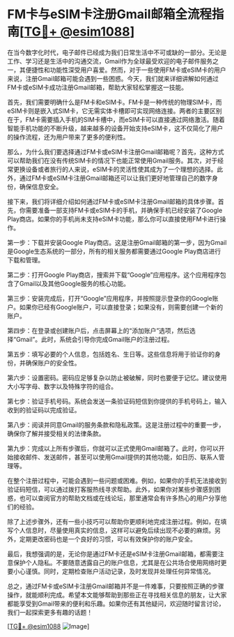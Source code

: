 # FM卡与eSIM卡注册Gmail邮箱全流程指南[[TG💪+ @esim1088](https://t.me/s/esim1088)]

在当今数字化时代，电子邮件已经成为我们日常生活中不可或缺的一部分。无论是工作、学习还是生活中的沟通交流，Gmail作为全球最受欢迎的电子邮件服务之一，其便捷性和功能性深受用户喜爱。然而，对于一些使用FM卡或eSIM卡的用户来说，注册Gmail邮箱可能会遇到一些困惑。今天，我们就来详细讲解如何通过FM卡或eSIM卡成功注册Gmail邮箱，帮助大家轻松掌握这一技能。

首先，我们需要明确什么是FM卡和eSIM卡。FM卡是一种传统的物理SIM卡，而eSIM卡则是嵌入式SIM卡，它无需实体卡槽即可实现网络连接。两者的主要区别在于，FM卡需要插入手机的SIM卡槽中，而eSIM卡可以直接通过网络激活。随着智能手机功能的不断升级，越来越多的设备开始支持eSIM卡，这不仅简化了用户的操作流程，还为用户带来了更多的便利性。

那么，为什么我们要选择通过FM卡或eSIM卡注册Gmail邮箱呢？首先，这种方式可以帮助我们在没有传统SIM卡的情况下也能正常使用Gmail服务。其次，对于经常更换设备或者旅行的人来说，eSIM卡的灵活性使其成为了一个理想的选择。此外，通过FM卡或eSIM卡注册Gmail邮箱还可以让我们更好地管理自己的数字身份，确保信息安全。

接下来，我们将详细介绍如何通过FM卡或eSIM卡注册Gmail邮箱的具体步骤。首先，你需要准备一部支持FM卡或eSIM卡的手机，并确保手机已经安装了Google Play商店。如果你的手机尚未支持eSIM卡功能，那么你可以直接使用FM卡进行操作。

第一步：下载并安装Google Play商店。这是注册Gmail邮箱的第一步，因为Gmail是Google生态系统的一部分，所有的相关服务都需要通过Google Play商店进行下载和管理。

第二步：打开Google Play商店，搜索并下载“Google”应用程序。这个应用程序包含了Gmail以及其他Google服务的核心功能。

第三步：安装完成后，打开“Google”应用程序，并按照提示登录你的Google账户。如果你已经有Google账户，可以直接登录；如果没有，则需要创建一个新的账户。

第四步：在登录或创建账户后，点击屏幕上的“添加账户”选项，然后选择“Gmail”。此时，系统会引导你完成Gmail账户的注册过程。

第五步：填写必要的个人信息，包括姓名、生日等。这些信息将用于验证你的身份，并确保账户的安全性。

第六步：设置密码。密码应足够复杂以防止被破解，同时也要便于记忆。建议使用大小写字母、数字以及特殊字符的组合。

第七步：验证手机号码。系统会发送一条验证码短信到你提供的手机号码上，输入收到的验证码以完成验证。

第八步：阅读并同意Gmail的服务条款和隐私政策。这是注册过程中的重要一步，确保你了解并接受相关的法律条款。

第九步：完成以上所有步骤后，你就可以正式使用Gmail邮箱了。此时，你可以开始接收邮件、发送邮件，甚至可以使用Gmail提供的其他功能，如日历、联系人管理等。

在整个注册过程中，可能会遇到一些问题或困难。例如，如果你的手机无法接收到验证码短信，可以通过拨打客服热线寻求帮助。此外，如果你对某些步骤感到困惑，也可以查阅官方的帮助文档或在线论坛，那里通常会有许多热心的用户分享他们的经验。

除了上述步骤外，还有一些小技巧可以帮助你更顺利地完成注册过程。例如，在填写个人信息时，尽量使用真实的信息，这样可以避免后续出现不必要的麻烦。另外，定期更改密码也是一个良好的习惯，可以有效保护你的账户安全。

最后，我想强调的是，无论你是通过FM卡还是eSIM卡注册Gmail邮箱，都需要注意保护个人隐私。不要随意透露自己的账户信息，尤其是在公共场合使用网络时更要小心谨慎。同时，定期检查账户活动记录，及时发现并处理任何异常情况。

总之，通过FM卡或eSIM卡注册Gmail邮箱并不是一件难事，只要按照正确的步骤操作，就能顺利完成。希望本文能够帮助到那些正在寻找相关信息的朋友，让大家都能享受到Gmail带来的便利和乐趣。如果你还有其他疑问，欢迎随时留言讨论，我们一起探索更多有趣的话题！

[[TG💪+ @esim1088](https://t.me/s/esim1088) ![Image](https://i.postimg.cc/4NQfJmqS/Snipaste-2025-05-13-00-14-12.png)]